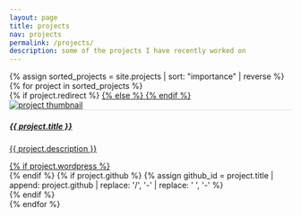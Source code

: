 ```yaml
---
layout: page
title: projects
nav: projects
permalink: /projects/
description: some of the projects I have recently worked on
---
```


<div id="projects" class="row mt-2 pt-3" style="overflow: visible !important;">
  {% assign sorted_projects = site.projects | sort: "importance" | reverse %}
  {% for project in sorted_projects %}
    <div class="col-12 col-sm-6 col-md-4">
      {% if project.redirect %}
        <a href="{{ project.redirect }}" target="_blank">
      {% else %}
        <a href="{{ project.url | prepend: site.baseurl | prepend: site.url }}">
      {% endif %}
        <div class="card hoverable mb-4 p-0" style="display: inline-block; overflow: visible !important;">
          <img class="card-img-top" src="{{ project.img | prepend: site.baseurl | prepend: site.url }}" alt="project thumbnail">
          <div class="card-body" style="border-top: 1px solid rgba(60, 72, 88, 0.2);">
            <h5 class="card-title text-lowercase">{{ project.title }}</h5>
            <p class="card-text">{{ project.description }}</p>
            <div class="row ml-1 mr-1 p-0">
              {% if project.wordpress %}
                <div class="mt-2 ml-n1 mr-2 p-0" data-toggle="tooltip" title="Blog Post">
                  <div class="project-icon mr-1">
                    <a href="{{ project.wordpress }}" target="_blank"><i class="fab fa-wordpress-simple wp-icon"></i></a>
                  </div>
                </div>
              {% endif %}
              {% if project.github %}
                {% assign github_id = project.title | append: project.github | replace: '/', '-' | replace: ' ', '-' %}
                <div class="mb-n4 mt-2 ml-n1 mr-2 p-0">
                  <div class="project-icon mr-1" data-toggle="tooltip" title="Code Repository">
                    <a href="https://github.com/{{ project.github }}" target="_blank"><i class="fab fa-github gh-icon"></i></a>
                  </div>
                  <span class="badge badge-danger badge-notify" data-toggle="tooltip" title="GitHub Stars">
                    <i class="fas fa-star"></i>
                    <span id="{{ github_id }}-stars"></span>
                  </span>
                </div>
              {% endif %}
            </div>
          </div>
        </div>
      </a>
    </div>
  {% endfor %}
</div>
